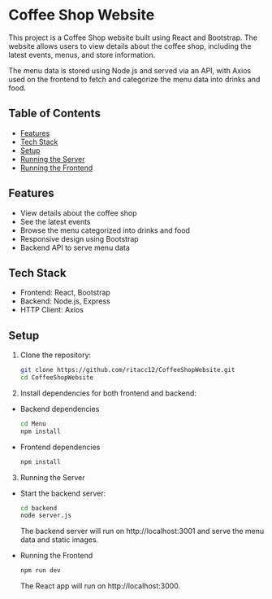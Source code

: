 # Coffee Shop Website

This project is a Coffee Shop website built using React and Bootstrap. The website allows users to view details about the coffee shop, including the latest events, menus, and store information.

The menu data is stored using Node.js and served via an API, with Axios used on the frontend to fetch and categorize the menu data into drinks and food.

## Table of Contents

- [Features](#features)
- [Tech Stack](#tech-stack)
- [Setup](#setup)
- [Running the Server](#running-the-server)
- [Running the Frontend](#running-the-frontend)

## Features

- View details about the coffee shop
- See the latest events
- Browse the menu categorized into drinks and food
- Responsive design using Bootstrap
- Backend API to serve menu data

## Tech Stack

- Frontend: React, Bootstrap
- Backend: Node.js, Express
- HTTP Client: Axios

## Setup

1. Clone the repository:

   ```bash
   git clone https://github.com/ritacc12/CoffeeShopWebsite.git
   cd CoffeeShopWebsite
   ```

2. Install dependencies for both frontend and backend:

- Backend dependencies

  ```bash
  cd Menu
  npm install
  ```

- Frontend dependencies

  ```bash
  npm install
  ```

3. Running the Server

- Start the backend server:

  ```bash
  cd backend
  node server.js
  ```

  The backend server will run on http://localhost:3001 and serve the menu data and static images.

- Running the Frontend
  ```bash
  npm run dev
  ```
  The React app will run on http://localhost:3000.
